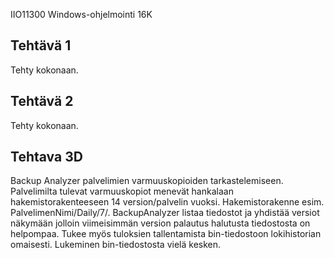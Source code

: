 IIO11300 Windows-ohjelmointi 16K

## Tehtävä 1
Tehty kokonaan.

## Tehtävä 2
Tehty kokonaan.

## Tehtava 3D
Backup Analyzer palvelimien varmuuskopioiden tarkastelemiseen.
Palvelimilta tulevat varmuuskopiot menevät hankalaan hakemistorakenteeseen 14 version/palvelin vuoksi. Hakemistorakenne esim. PalvelimenNimi/Daily/7/. BackupAnalyzer listaa tiedostot ja yhdistää versiot näkymään jolloin viimeisimmän version palautus halutusta tiedostosta on helpompaa.
Tukee myös tuloksien tallentamista bin-tiedostoon lokihistorian omaisesti. Lukeminen bin-tiedostosta vielä kesken.